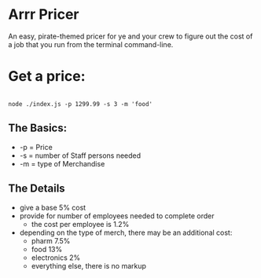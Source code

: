 Arrr Pricer
===========

An easy, pirate-themed pricer for ye and your crew to figure out the cost of a job that you run from the terminal command-line.

# Get a price:

```

node ./index.js -p 1299.99 -s 3 -m 'food'

```

## The Basics:

  * -p = Price
  * -s = number of Staff persons needed
  * -m = type of Merchandise

## The Details

  * give a base 5% cost
  * provide for number of employees needed to complete order
    * the cost per employee is 1.2%
  * depending on the type of merch, there may be an additional cost:
    * pharm 7.5%
    * food 13%
    * electronics 2%
    * everything else, there is no markup
